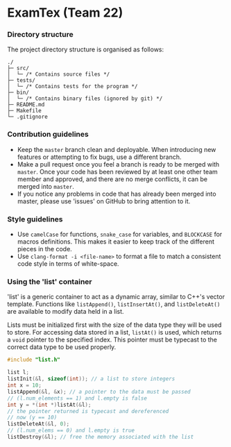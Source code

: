 # ExamTex (Team 22)

### Directory structure
The project directory structure is organised as follows:
```
./
├─ src/
│  └─ /* Contains source files */
├─ tests/
│  └─ /* Contains tests for the program */
├─ bin/
│  └─ /* Contains binary files (ignored by git) */
├─ README.md
├─ Makefile
└─ .gitignore
```

### Contribution guidelines
- Keep the `master` branch clean and deployable. When introducing new features
  or attempting to fix bugs, use a different branch.
- Make a pull request once you feel a branch is ready to be merged with
  `master`. Once your code has been reviewed by at least one other team member
  and approved, and there are no merge conflicts, it can be merged into
  `master`.
- If you notice any problems in code that has already been merged into master,
  please use 'issues' on GitHub to bring attention to it.

### Style guidelines
- Use `camelCase` for functions, `snake_case` for variables, and `BLOCKCASE`
  for macros definitions. This makes it easier to keep track of the different
  pieces in the code.
- Use `clang-format -i <file-name>` to format a file to match a consistent
  code style in terms of white-space.

### Using the 'list' container
'list' is a generic container to act as a dynamic array, similar to C++'s
vector template.  Functions like `listAppend()`, `listInsertAt()`,
and `listDeleteAt()` are available to modify data held in a list.

Lists must be initialized first with the size of the data type they will be used to store.
For accessing data stored in a list, `listAt()` is used, which returns a `void` pointer to the specified index.
This pointer must be typecast to the correct data type to be used properly.

```c
#include "list.h"

list l;
listInit(&l, sizeof(int)); // a list to store integers
int x = 10;
listAppend(&l, &x); // a pointer to the data must be passed
// (l.num_elements == 1) and l.empty is false
int y = *(int *)listAt(&l);
// the pointer returned is typecast and dereferenced
// now (y == 10)
listDeleteAt(&l, 0);
// (l.num_elems == 0) and l.empty is true
listDestroy(&l); // free the memory associated with the list
```
